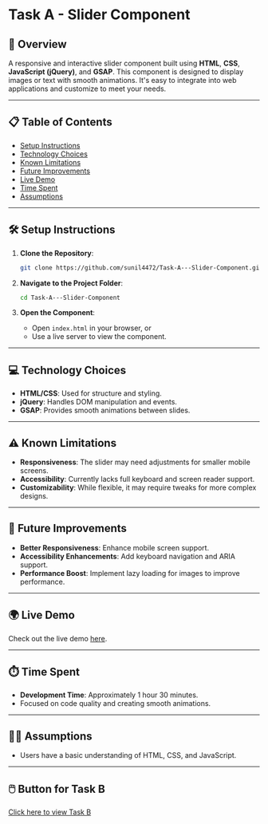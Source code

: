 # Task A - Slider Component
## 🌟 Overview  
A responsive and interactive slider component built using **HTML**, **CSS**, **JavaScript (jQuery)**, and **GSAP**. This component is designed to display images or text with smooth animations. It's easy to integrate into web applications and customize to meet your needs.  

---

## 📋 Table of Contents  
- [Setup Instructions](#-setup-instructions)  
- [Technology Choices](#-technology-choices)  
- [Known Limitations](#-known-limitations)  
- [Future Improvements](#-future-improvements)  
- [Live Demo](#-live-demo)  
- [Time Spent](#-time-spent)  
- [Assumptions](#-assumptions)  

---

## 🛠️ Setup Instructions  

1. **Clone the Repository**:  
    ```bash
    git clone https://github.com/sunil4472/Task-A---Slider-Component.git
    ```

2. **Navigate to the Project Folder**:  
    ```bash
    cd Task-A---Slider-Component
    ```

3. **Open the Component**:  
    - Open `index.html` in your browser, or  
    - Use a live server to view the component.

---

## 💻 Technology Choices  
- **HTML/CSS**: Used for structure and styling.  
- **jQuery**: Handles DOM manipulation and events.  
- **GSAP**: Provides smooth animations between slides.  

---

## ⚠️ Known Limitations  
- **Responsiveness**: The slider may need adjustments for smaller mobile screens.  
- **Accessibility**: Currently lacks full keyboard and screen reader support.  
- **Customizability**: While flexible, it may require tweaks for more complex designs.  

---

## 🚀 Future Improvements  
- **Better Responsiveness**: Enhance mobile screen support.  
- **Accessibility Enhancements**: Add keyboard navigation and ARIA support.  
- **Performance Boost**: Implement lazy loading for images to improve performance.  

---
## 🌍 Live Demo  
Check out the live demo [here](https://sunil4472.github.io/Task-A---Slider-Component/).

---

## ⏱️ Time Spent  
- **Development Time**: Approximately 1 hour 30 minutes.  
- Focused on code quality and creating smooth animations.  

---

## 🧑‍💻 Assumptions  
- Users have a basic understanding of HTML, CSS, and JavaScript.  

---

## 🖱️ Button for Task B  
[Click here to view Task B](https://github.com/sunil4472/Interactive-Form-Builder)